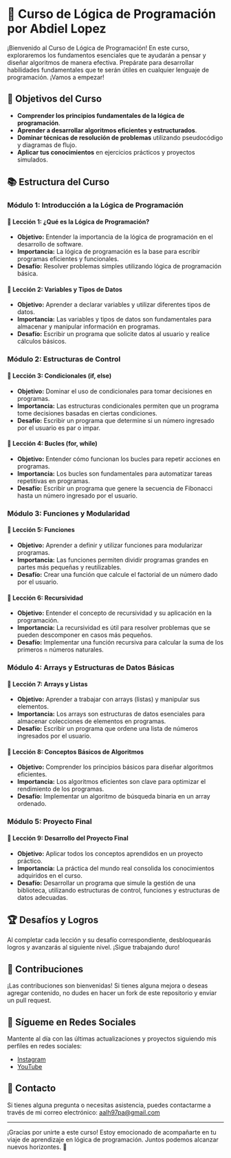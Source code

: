 # 🧠 Curso de Lógica de Programación por Abdiel Lopez

¡Bienvenido al Curso de Lógica de Programación! En este curso, exploraremos los fundamentos esenciales que te ayudarán a pensar y diseñar algoritmos de manera efectiva. Prepárate para desarrollar habilidades fundamentales que te serán útiles en cualquier lenguaje de programación. ¡Vamos a empezar!

## 🎯 Objetivos del Curso

- **Comprender los principios fundamentales de la lógica de programación**.
- **Aprender a desarrollar algoritmos eficientes y estructurados**.
- **Dominar técnicas de resolución de problemas** utilizando pseudocódigo y diagramas de flujo.
- **Aplicar tus conocimientos** en ejercicios prácticos y proyectos simulados.

## 📚 Estructura del Curso

### Módulo 1: Introducción a la Lógica de Programación

#### 📝 Lección 1: ¿Qué es la Lógica de Programación?
- **Objetivo:** Entender la importancia de la lógica de programación en el desarrollo de software.
- **Importancia:** La lógica de programación es la base para escribir programas eficientes y funcionales.
- **Desafío:** Resolver problemas simples utilizando lógica de programación básica.

#### 📝 Lección 2: Variables y Tipos de Datos
- **Objetivo:** Aprender a declarar variables y utilizar diferentes tipos de datos.
- **Importancia:** Las variables y tipos de datos son fundamentales para almacenar y manipular información en programas.
- **Desafío:** Escribir un programa que solicite datos al usuario y realice cálculos básicos.

### Módulo 2: Estructuras de Control

#### 📝 Lección 3: Condicionales (if, else)
- **Objetivo:** Dominar el uso de condicionales para tomar decisiones en programas.
- **Importancia:** Las estructuras condicionales permiten que un programa tome decisiones basadas en ciertas condiciones.
- **Desafío:** Escribir un programa que determine si un número ingresado por el usuario es par o impar.

#### 📝 Lección 4: Bucles (for, while)
- **Objetivo:** Entender cómo funcionan los bucles para repetir acciones en programas.
- **Importancia:** Los bucles son fundamentales para automatizar tareas repetitivas en programas.
- **Desafío:** Escribir un programa que genere la secuencia de Fibonacci hasta un número ingresado por el usuario.

### Módulo 3: Funciones y Modularidad

#### 📝 Lección 5: Funciones
- **Objetivo:** Aprender a definir y utilizar funciones para modularizar programas.
- **Importancia:** Las funciones permiten dividir programas grandes en partes más pequeñas y reutilizables.
- **Desafío:** Crear una función que calcule el factorial de un número dado por el usuario.

#### 📝 Lección 6: Recursividad
- **Objetivo:** Entender el concepto de recursividad y su aplicación en la programación.
- **Importancia:** La recursividad es útil para resolver problemas que se pueden descomponer en casos más pequeños.
- **Desafío:** Implementar una función recursiva para calcular la suma de los primeros `n` números naturales.

### Módulo 4: Arrays y Estructuras de Datos Básicas

#### 📝 Lección 7: Arrays y Listas
- **Objetivo:** Aprender a trabajar con arrays (listas) y manipular sus elementos.
- **Importancia:** Los arrays son estructuras de datos esenciales para almacenar colecciones de elementos en programas.
- **Desafío:** Escribir un programa que ordene una lista de números ingresados por el usuario.

#### 📝 Lección 8: Conceptos Básicos de Algoritmos
- **Objetivo:** Comprender los principios básicos para diseñar algoritmos eficientes.
- **Importancia:** Los algoritmos eficientes son clave para optimizar el rendimiento de los programas.
- **Desafío:** Implementar un algoritmo de búsqueda binaria en un array ordenado.

### Módulo 5: Proyecto Final

#### 📝 Lección 9: Desarrollo del Proyecto Final
- **Objetivo:** Aplicar todos los conceptos aprendidos en un proyecto práctico.
- **Importancia:** La práctica del mundo real consolida los conocimientos adquiridos en el curso.
- **Desafío:** Desarrollar un programa que simule la gestión de una biblioteca, utilizando estructuras de control, funciones y estructuras de datos adecuadas.

## 🏆 Desafíos y Logros

Al completar cada lección y su desafío correspondiente, desbloquearás logros y avanzarás al siguiente nivel. ¡Sigue trabajando duro!

## 🤝 Contribuciones

¡Las contribuciones son bienvenidas! Si tienes alguna mejora o deseas agregar contenido, no dudes en hacer un fork de este repositorio y enviar un pull request.

## 📲 Sígueme en Redes Sociales

Mantente al día con las últimas actualizaciones y proyectos siguiendo mis perfiles en redes sociales:

- [Instagram](https://instagram.com/mr_ecommerce.py)
- [YouTube](https://www.youtube.com/channel/UCiS1LucTw-3BVEbzRMsldhQ)

## 📧 Contacto

Si tienes alguna pregunta o necesitas asistencia, puedes contactarme a través de mi correo electrónico: aalh97pa@gmail.com

---

¡Gracias por unirte a este curso! Estoy emocionado de acompañarte en tu viaje de aprendizaje en lógica de programación. Juntos podemos alcanzar nuevos horizontes. 🚀
